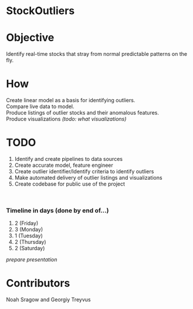 # StockOutliers

# Objective
Identify real-time stocks that stray from normal predictable patterns on the fly. 

# How
Create linear model as a basis for identifying outliers. <br>
Compare live data to model. <br>
Produce listings of outlier stocks and their anomalous features.<br>
Produce visualizations _(todo: what visualizations)_

# TODO
1. Identify and create pipelines to data sources 
2. Create accurate model, feature engineer
3. Create outlier identifier/Identify criteria to identify outliers
4. Make automated delivery of outlier listings and visualizations
5. Create codebase for public use of the project

<br>

### Timeline in days (done by end of...)
1. 2 (Friday)
2. 3 (Monday)
3. 1 (Tuesday)
4. 2 (Thursday)
5. 2 (Saturday)

_prepare presentation_

# Contributors
Noah Sragow and Georgiy Treyvus
